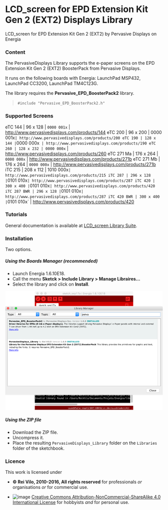 # LCD_screen for EPD Extension Kit Gen 2 (EXT2) Displays Library
LCD_screen for EPD Extension Kit Gen 2 (EXT2) by Pervasive Displays on Energia

### Content

The PervasiveDisplays Library supports the e-paper screens on the EPD Extension Kit Gen 2 (EXT2) BoosterPack from Pervasive Displays.

It runs on the following boards with Energia: LaunchPad MSP432, LaunchPad CC3200, LaunchPad TM4C123G. 

The library requires the **Pervasive_EPD_BoosterPack2** library.

> `#include "Pervasive_EPD_BoosterPack2.h"`

### Supported Screens

eTC 144 | 96 x 128 | `0000 001x` | http://www.pervasivedisplays.com/products/144
eTC 200 | 96 x 200 | 0000 001x` | http://www.pervasivedisplays.com/products/200
eTC 190 | 128 x 144 | `0000 000x` | http://www.pervasivedisplays.com/products/190
eTC 260 | 128 x 232 | 0000 000x` | http://www.pervasivedisplays.com/products/260
eTC 271 Ma | 176 x 264 | `0000 000x` | http://www.pervasivedisplays.com/products/271b
eTC 271 Mb | 176 x 264 | `0000 000x` | http://www.pervasivedisplays.com/products/271b
iTC 215 | 208 x 112 | 1010 000x` | http://www.pervasivedisplays.com/products/215
iTC 287 | 296 x 128 | `0101 010x` | http://www.pervasivedisplays.com/products/287
iTC 420 | 300 x 400 | `0101 010x` | http://www.pervasivedisplays.com/products/420
iTC 287 BWR | 296 x 128 | `0101 010x` | http://www.pervasivedisplays.com/products/287
iTC 420 BWR | 300 x 400 | `0101 010x` | http://www.pervasivedisplays.com/products/420

### Tutorials

General documentation is available at [LCD_screen Library Suite](http://embeddedcomputing.weebly.com/lcd_screen-library-suite.html).

### Installation

Two options.

##### Using the Boards Manager (recommended)

* Launch Energia 1.6.10E18.
* Call the menu **Sketck > Include Library > Manage Libraires...**
* Select the library and click on **Install**.

![image](https://github.com/rei-vilo/PervasiveDisplays_Library/blob/master/Libraries.png)

##### Using the ZIP file

* Download the ZIP file.
* Uncompress it.
* Place the resulting `PervasiveDisplays_Library` folder on the `Libraries` folder of the sketchbook.

### Licence


This work is licensed under 

* **© Rei Vilo, 2010-2016, All rights reserved** for professionals _or_ organisations _or_ for commercial use. 

* ![image](https://i.creativecommons.org/l/by-nc-sa/4.0/88x31.png) [Creative Commons Attribution-NonCommercial-ShareAlike 4.0 International License](http://creativecommons.org/licenses/by-nc-sa/4.0/) for hobbyists _and_ for personal use.
